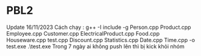 ﻿# PBL2
Update 16/11/2023
Cách chạy : g++ -I include -g Person.cpp Product.cpp  Employee.cpp Customer.cpp ElectricalProduct.cpp Food.cpp Houseware.cpp test.cpp Discount.cpp Statistics.cpp Date.cpp Time.cpp -o test.exe
.\test.exe
Trong 7 ngày ai không push lên thì bị kick khỏi nhóm
